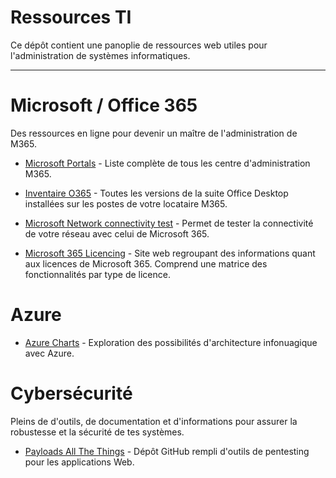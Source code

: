 # Ressources TI
Ce dépôt contient une panoplie de ressources web utiles pour l'administration de systèmes informatiques.

---

# Microsoft / Office 365
Des ressources en ligne pour devenir un maître de l'administration de M365.

+ [Microsoft Portals](https://msportals.io/) - Liste complète de tous les centre d'administration M365.

+ [Inventaire O365](https://config.office.com/officeSettings/inventory) - Toutes les versions de la suite Office Desktop installées sur les postes de votre locataire M365.

+ [Microsoft Network connectivity test](https://connectivity.office.com/) - Permet de tester la connectivité de votre réseau avec celui de Microsoft 365.

+ [Microsoft 365 Licencing](https://m365maps.com/) - Site web regroupant des informations quant aux licences de Microsoft 365. Comprend une matrice des fonctionnalités par type de licence.

# Azure
+ [Azure Charts](https://azurecharts.com) - Exploration des possibilités d'architecture infonuagique avec Azure.

# Cybersécurité
Pleins de d'outils, de documentation et d'informations pour assurer la robustesse et la sécurité de tes systèmes.

+ [Payloads All The Things](https://github.com/swisskyrepo/PayloadsAllTheThings) - Dépôt GitHub rempli d'outils de pentesting pour les applications Web.


